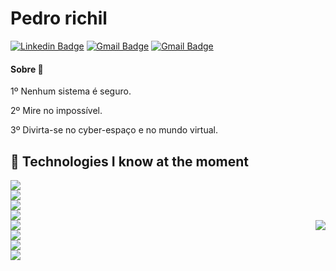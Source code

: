# Pedro richil 
[![Linkedin Badge](https://img.shields.io/badge/-pedrorichil-blue?style=flat-square&logo=Linkedin&logoColor=white&link=https://www.linkedin.com/in/pedrorichil/)](https://www.linkedin.com/in/pedrorichil/)
[![Gmail Badge](https://img.shields.io/badge/-Pedrorichillbia@gmail.com-c14438?style=flat-square&logo=Gmail&logoColor=white&link=mailto:pedrorichillbia@gmail.com)](mailto:pedrorichillbia@gmail.com)
[![Gmail Badge](https://img.shields.io/badge/-@pedrorichil-black?style=flat-square&logo=Medium&logoColor=white&link=https://medium.com/@pedrorichil)](https://medium.com/@pedrorichil)

<!-- ### Hi there 👋 -->

#### Sobre 💬

1º Nenhum sistema é seguro.

2º Mire no impossível.

3º Divirta-se no cyber-espaço e no mundo virtual.
## 🤯 Technologies I know at the moment

<p align="left">
  <img src="https://img.shields.io/badge/%20-Node.js-000000?style=flat-square&logo=Node.js" /> <br /> 
  <img src="https://img.shields.io/badge/%20-TypeScript-000000?style=flat-square&logo=TypeScript" /> <br />
  <img src="https://img.shields.io/badge/%20-React-000000?style=flat-square&logo=React" /> <br />
  <img src="https://img.shields.io/badge/%20-Next.js-000000?style=flat-square&logo=Next.js" /> <br />
  <img src="https://img.shields.io/badge/%20-Express-000000?style=flat-square&logo=Express" /> 
  <img align="right" src="https://github-readme-stats.vercel.app/api?username=pedrorichil&count_private=true&theme=nightowl&show_icons=true" /> <br /> 
  <img src="https://img.shields.io/badge/%20-HTML5-000000?style=flat-square&logo=HTML5" /> <br /> 
  <img src="https://img.shields.io/badge/%20-CSS3-000000?style=flat-square&logo=CSS3" /> <br /> 
  <img src="https://img.shields.io/badge/%20-Python-000000?style=flat-square&logo=Python" /> <br />
</p>

